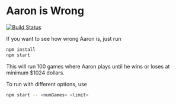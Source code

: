 # Aaron is Wrong

[![Build Status](https://travis-ci.org/royvandewater/aaron-is-wrong.svg?branch=master)](https://travis-ci.org/royvandewater/aaron-is-wrong)

If you want to see how wrong Aaron is, just run

``` bash
npm install
npm start
```

This will run 100 games where Aaron plays
until he wins or loses at minimum $1024 dollars.


To run with different options, use

``` bash
npm start -- <numGames> <limit>
```

